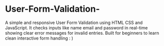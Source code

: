 # User-Form-Validation-
A simple and responsive User Form Validation using HTML CSS and JavaScript. It checks inputs like name email and password in real-time showing clear error messages for invalid entries. Built for beginners to learn clean interactive form handling : ) 
